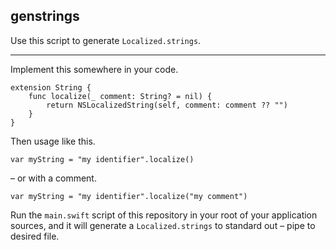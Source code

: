 genstrings
----

Use this script to generate `Localized.strings`.

----

Implement this somewhere in your code.

    extension String {
        func localize(_ comment: String? = nil) {
            return NSLocalizedString(self, comment: comment ?? "")
        }
    }

Then usage like this.

    var myString = "my identifier".localize()

– or with a comment.

    var myString = "my identifier".localize("my comment")

Run the `main.swift` script of this repository in your root of your application sources, and it will generate a `Localized.strings` to standard out – pipe to desired file.

